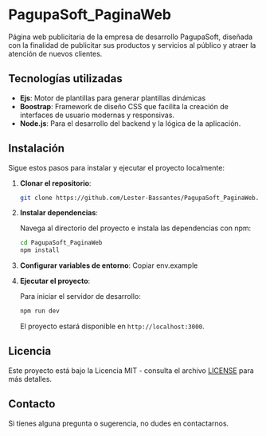 # PagupaSoft_PaginaWeb
Página web publicitaria de la empresa de desarrollo PagupaSoft, diseñada con la finalidad de publicitar sus productos y servicios al público y atraer la atención de nuevos clientes.

## Tecnologías utilizadas
- **Ejs**: Motor de plantillas para generar plantillas dinámicas
- **Boostrap**: Framework de diseño CSS que facilita la creación de interfaces de usuario modernas y responsivas.
- **Node.js**: Para el desarrollo del backend y la lógica de la aplicación.

## Instalación

Sigue estos pasos para instalar y ejecutar el proyecto localmente:

1. **Clonar el repositorio**:

    ```bash
    git clone https://github.com/Lester-Bassantes/PagupaSoft_PaginaWeb.git
    ```

2. **Instalar dependencias**:

   Navega al directorio del proyecto e instala las dependencias con npm:

    ```bash
    cd PagupaSoft_PaginaWeb
    npm install
    ```
3. **Configurar variables de entorno**:
  Copiar env.example
4. **Ejecutar el proyecto**:

   Para iniciar el servidor de desarrollo:

    ```bash
    npm run dev
    ```

   El proyecto estará disponible en `http://localhost:3000`.

## Licencia

Este proyecto está bajo la Licencia MIT - consulta el archivo [LICENSE](LICENSE) para más detalles.

## Contacto

Si tienes alguna pregunta o sugerencia, no dudes en contactarnos.

